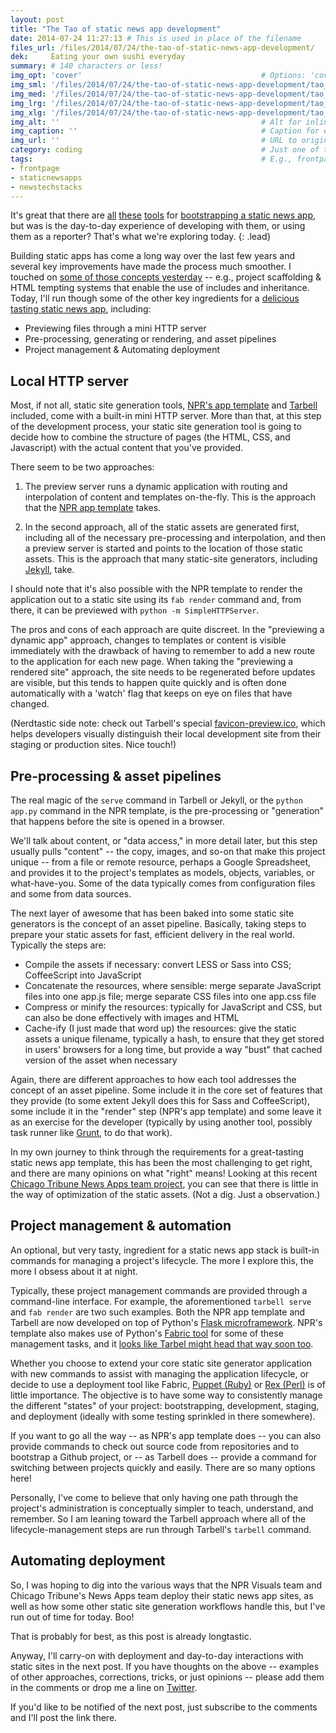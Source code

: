 ```yaml
---
layout: post
title: "The Tao of static news app development"
date: 2014-07-24 11:27:13 # This is used in place of the filename
files_url: /files/2014/07/24/the-tao-of-static-news-app-development/
dek:     Eating your own sushi everyday
summary: # 140 characters or less!
img_opt: 'cover'                                        # Options: 'cover' or 'inlne' or 'none'
img_sml: '/files/2014/07/24/the-tao-of-static-news-app-development/tao_sml.jpg'                          # Default on cover or inline
img_med: '/files/2014/07/24/the-tao-of-static-news-app-development/tao_med.jpg'                          # 640x512px cover, inline
img_lrg: '/files/2014/07/24/the-tao-of-static-news-app-development/tao_lrg.jpg'                          # 800x640px cover, inline
img_xlg: '/files/2014/07/24/the-tao-of-static-news-app-development/tao_xlg.jpg'                         # 1200x960px cover only
img_alt: ''                                             # Alt for inline
img_caption: ''                                         # Caption for either
img_url: ''                                             # URL to original image
category: coding                                        # Just one of the 4xCs
tags:                                                   # E.g., frontpage
- frontpage
- staticnewsapps
- newstechstacks
---
```

It's great that there are [all][nprtemplate] [these][tarbell] [tools][jekyllrb] for [bootstrapping a static news app](http://phillipadsmith.com/2014/07/bootstrapping-the-static-news-app.html), but was is the day-to-day experience of developing with them, or using them as a reporter? That's what we're exploring today.
{: .lead}

Building static apps has come a long way over the last few years and several key improvements have made the process much smoother. I touched on [some of those concepts yesterday](http://phillipadsmith.com/2014/07/bootstrapping-the-static-news-app.html) -- e.g., project scaffolding & HTML tempting systems that enable the use of includes and inheritance. Today, I'll run though some of the other key ingredients for a [delicious tasting static news app](http://phillipadsmith.com/2014/07/recipes-for-delicious-tasting-static-news-apps.html), including:

* Previewing files through a mini HTTP server
* Pre-processing, generating or rendering, and asset pipelines
* Project management & Automating deployment

## Local HTTP server
Most, if not all, static site generation tools, [NPR's app template][nprtemplate] and [Tarbell][tarbell] included, come with a built-in mini HTTP server. More than that, at this step of the development process, your static site generation tool is going to decide how to combine the structure of pages (the HTML, CSS, and Javascript) with the actual content that you've provided.

There seem to be two approaches:

1. The preview server runs a dynamic application with routing and interpolation of content and templates on-the-fly. This is the approach that the [NPR app template][nprtemplate] takes. 

1. In the second approach, all of the static assets are generated first, including all of the necessary pre-processing and interpolation, and then a preview server is started and points to the location of those static assets. This is the approach that many static-site generators, including [Jekyll][jekyllrb], take.

I should note that it's also possible with the NPR template to render the application out to a static site using its `fab render` command and, from there, it can be previewed with  `python -m SimpleHTTPServer`. 

The pros and cons of each approach are quite discreet. In the "previewing a dynamic app" approach, changes to templates or content is visible immediately with the drawback of having to remember to add a new route to the application for each new page. When taking the "previewing a rendered site" approach, the site needs to be regenerated before updates are visible, but this tends to happen quite quickly and is often done automatically with a 'watch' flag that keeps on eye on files that have changed.

(Nerdtastic side note: check out Tarbell's special [favicon-preview.ico](https://github.com/newsapps/flask-tarbell/blob/0.9-beta6/tarbell/docs/build.rst#anatomy-of-a-project-directory), which helps developers visually distinguish their local development site from their staging or production sites. Nice touch!) 

## Pre-processing & asset pipelines
The real magic of the `serve` command in Tarbell or Jekyll, or the `python app.py` command in the NPR template, is the pre-processing or "generation" that happens before the site is opened in a browser. 

We'll talk about content, or "data access," in more detail later, but this step usually pulls "content" -- the copy, images, and so-on that make this project unique -- from a file or remote resource, perhaps a Google Spreadsheet, and provides it to the project's templates as models, objects, variables, or what-have-you. Some of the data typically comes from configuration files and some from data sources.

The next layer of awesome that has been baked into some static site generators is the concept of an asset pipeline.  Basically, taking steps to prepare your static assets for fast, efficient delivery in the real world. Typically the steps are:

* Compile the assets if necessary: convert LESS or Sass into CSS; CoffeeScript into JavaScript
* Concatenate the resources, where sensible: merge separate JavaScript files into one app.js file; merge separate CSS files into one app.css file
* Compress or minify the resources: typically for JavaScript and CSS, but can also be done effectively with images and HTML
* Cache-ify (I just made that word up) the resources: give the static assets a unique filename, typically a hash, to ensure that they get stored in users' browsers for a long time, but provide a way "bust" that cached version of the asset when necessary

Again, there are different approaches to how each tool addresses the concept of an asset pipeline. Some include it in the core set of features that they provide (to some extent Jekyll does this for Sass and CoffeeScript), some include it in the "render" step (NPR's app template) and some leave it as an exercise for the developer (typically by using another tool, possibly task runner like [Grunt](http://gruntjs.com), to do that work). 

In my own journey to think through the requirements for a great-tasting static news app template, this has been the most challenging to get right, and there are many opinions on what "right" means! Looking at this recent [Chicago Tribune News Apps team project](http://apps.chicagotribune.com/sports/highschools/), you can see that there is little in the way of optimization of the static assets. (Not a dig. Just a observation.)

## Project management & automation
An optional, but very tasty, ingredient for a static news app stack is built-in commands for managing a project's lifecycle. The more I explore this, the more I obsess about it at night. 

Typically, these project management commands are provided through a command-line interface. For example, the aforementioned `tarbell serve` and `fab render` are two such examples. Both the NPR app template and Tarbell are now developed on top of Python's [Flask microframework](http://flask.pocoo.org/). NPR's template also makes use of Python's [Fabric tool](http://www.fabfile.org/) for some of these management tasks, and it [looks like Tarbel might head that way soon too](https://github.com/newsapps/flask-tarbell/issues/98).

Whether you choose to extend your core static site generator application with new commands to assist with managing the application lifecycle, or decide to use a deployment tool like Fabric, [Puppet (Ruby)](http://puppetlabs.com/) or [Rex (Perl)](http://www.rexify.org/) is of little importance. The objective is to have some way to consistently manage the different "states" of your project: bootstrapping, development, staging, and deployment (ideally with some testing sprinkled in there somewhere). 

If you want to go all the way -- as NPR's app template does -- you can also provide commands to check out source code from repositories and to bootstrap a Github project, or -- as Tarbell does -- provide a command for switching between projects quickly and easily. There are so many options here! 

Personally, I've come to believe that only having one path through the project's administration is conceptually simpler to teach, understand, and remember. So I am leaning toward the Tarbell approach where all of the lifecycle-management steps are run through Tarbell's `tarbell` command.

## Automating deployment
So, I was hoping to dig into the various ways that the NPR Visuals team and Chicago Tribune's News Apps team deploy their static news app sites, as well as how some other static site generation workflows handle this, but I've run out of time for today. Boo! 

That is probably for best, as this post is already longtastic.

Anyway, I'll carry-on with deployment and day-to-day interactions with static sites in the next post. If you have thoughts on the above -- examples of other approaches, corrections, tricks, or just opinions -- please add them in the comments or drop me a line on [Twitter][twitter].

If you'd like to be notified of the next post, just subscribe to the comments and I'll post the link there.

[nprtemplate]: https://github.com/nprapps/app-template/
[nprtemplatedocs]: https://github.com/nprapps/app-template/blob/94181834dbf8bf3f4a4d955d899de787740d353d/PROJECT_README.md#whats-in-here

[tarbell]:  https://github.com/newsapps/flask-tarbell/
[tarbelldocs]: https://github.com/newsapps/flask-tarbell/blob/0.9-beta6/tarbell/docs/build.rst#anatomy-of-a-project-directory
[jekyllrb]: http://jekyllrb.com/

[nprvisuals]: http://blog.apps.npr.org/
[chinewsapps]:  http://blog.apps.chicagotribune.com/

[id]: http://example.com/  "Optional Title Here"
[twitter]: http://twitter.com/phillipadsmith "Phillip Smith on Twitter"
[srccon]: http://srccon.org/ "SRCCON is a conference for developers, interactive designers, and other people who love to code in and near newsrooms."
[staticsitegenerators]: http://staticsitegenerators.net/ "A comprehensive list of static site generation tools"
